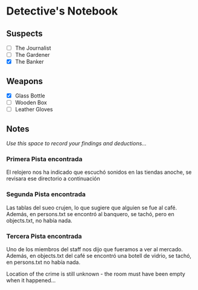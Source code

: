 # Detective's Notebook

## Suspects
- [ ] The Journalist
- [ ] The Gardener
- [x] The Banker

## Weapons
- [x] Glass Bottle
- [ ] Wooden Box
- [ ] Leather Gloves

## Notes
*Use this space to record your findings and deductions...*

### Primera Pista encontrada
El relojero nos ha indicado que escuchó sonidos en las tiendas anoche, se revisara ese directorio a continuación

### Segunda Pista encontrada
Las tablas del sueo crujen, lo que sugiere que alguien se fue al café. Además, en persons.txt se encontró al banquero, se tachó, pero en objects.txt, no había nada.

### Tercera Pista encontrada
Uno de los miembros del staff nos dijo que fueramos a ver al mercado. Además, en objects.txt del café se encontró una botell de vidrio, se tachó, en persons.txt no había nada.

Location of the crime is still unknown - the room must have been empty when it happened...
